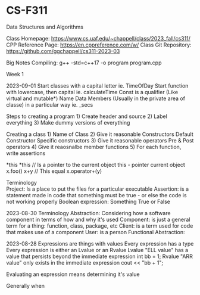 # CS-F311
 Data Structures and Algorithms

Class Homepage: https://www.cs.uaf.edu/~chappell/class/2023_fall/cs311/
CPP Reference Page: https://en.cppreference.com/w/
Class Git Repository: https://github.com/ggchappell/cs311-2023-03

Big Notes
  Compiling: g++ -std=c++17 -o program program.cpp



Week 1 

2023-09-01
  Start classes with a capital letter ie. TimeOfDay
  Start function with lowercase, then capital ie. calculateTime
  Const is a qualifier (Like virtual and mutable*)
  Name Data Members (Usually in the private area of classe) in a particular way ie. _secs

  Steps to creating a program
    1) Create header and source
    2) Label everything
    3) Make dummy versions of everything

  Creating a class
    1) Name of Class
    2) Give it reasonable Constructors
      Default Constructor
      Specific constructors
    3) Give it reasonable operators
      Pre & Post operators
    4) Give it reaosnalbe member functions
    5) For each function, write assertions

  *this
    *this // Is a pointer to the current object
    this - pointer current object
    x.foo()
    x+y // This equal x.operator+(y)

  Terminology  
    Project: Is a place to put the files for a particular executable
    Assertion: is a statement made in code that something must be true - or else the code is not working properly
    Boolean expression: Something True or False

2023-08-30
  Terminology
    Abstraction: Considering how a software component in terms of how and why it's used
    Component: is just a general term for a thing: function, class, package, etc
    Client: is a term used for code that makes use of a component
    User: is a person
    Functional Abstraction: 

2023-08-28
  Expressions are things with values
    Every expression has a type
    Every expression is either an Lvalue or an Rvalue
      Lvalue "ELL value" has a value that persists beyond the immediate expression
        int bb = 1;
      Rvalue "ARR value" only exists in the immediate expression
        cout << "bb + 1";

  Evaluating an expression means determining it's value

  Generally when 
